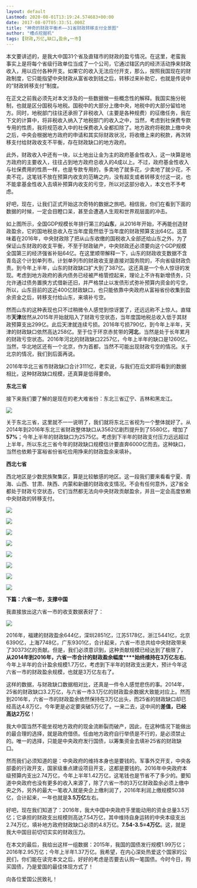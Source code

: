 ```yaml
---
layout: default
Lastmod: 2020-08-01T13:19:24.574683+00:00
date: 2017-08-07T05:33:51.000Z
title: "神奇的财政平衡术——31省财政转移支付全景图"
author: "槽点挖掘机"
tags: [财政,万亿,缺口,盈余,一市]
---
```


本文要讲述的，是我大中国31个省及直辖市的财政的盈亏情况。在这里，老蛮我事实上是将每个省级行政单位当成了一个公司，它通过辖区内的经济活动挣来财政收入，用以应付各种开支。如果它的收入无法应付开支，那么，按照我国现在的财政制度，它只能指望中央财政从富省收到钱之后，转移过来补助它，也就是传说中的“财政转移支付”制度。

在正文之前我必须先对本文涉及的一些数据做一些概念性的解释。我国实施分税制，也就是区分国税与地税。国税中的大部分上缴中央，地税中的大部分留给地方。同时，地税部门往往还承担了非税收入（主要是各种规费）的征缴任务，我在下文的计算中，将非税收入纳入了地税部门的收入之中，当然，考虑到社保费专款专用的性质，我将规范收入中的社保费收入全都扣除了。地方政府将税款上缴中央之后，中央会根据地方政府的申请和其实际财政状况，将收缴上来的税款，再次转移支付给财政收支不平衡，存在财政缺口的地方政府。

此外，财政收入中还有一块，以土地出让金为主的政府基金性收入，这一块算是地方政府的主要收入，往往占到地方政府总收入的4成以上。不过，政府基金性收入与社保费用的性质一样，也是专款专用的，多卖地了就多花，少卖地了就少花，不卖不花，这笔钱不放在预算内收支的范畴之内，没有超支或者转移支付这一说，也不能拿基金性收入去填补预算内收支的亏空，所以对这部分收入，本文也不予考虑。

好吧，现在，让我们正式开始这次奇特的数据之旅吧。相信我，你们在看到下面的数据的时候，一定会目瞪口呆，甚至会遭遇人生观和世界观层面的冲击。

如上图所示，全国GDP规模长年排行第三的**山东**，从2016年开始，不再能创造财政盈余，它的国地税总收入在当年度竟然低于当年度的财政预算支出64亿。这意味着在2016年，中央财政除了把从山东收缴的国税收入全部还给山东之外，为了保证山东财政的收支平衡，不至于财政破产，中央财政还必须要向这个GDP规模全国第三的经济强省补贴64亿。在这里顺带解释一下，山东的财政收支数据不含青岛这个计划单列市。计划单列市的财政收支是直接对国务院的，不向省级财政负责。到今年上半年，山东的财政缺口扩大到了387亿。这还真是一个令人惊讶的发现。考虑到地方政府的表内债务已经被严格管控起来，理论上不许有新增债务，只允许通过债务置换方式借新还旧，并严格禁止以发债形式弥补预算内资金的亏空，所以，山东目前的这近400亿财政缺口，也只能依靠中央政府从富裕省份收集到盈余资金之后，转移支付给山东，来填补亏空。

然而山东的这种表现也只不过稍微令人感觉到惊讶罢了，还远远称不上惊人。直辖市**天津**居然从2015年开始就陷入了财政亏空状态，当年度国地税总收入低于其财政预算支出299亿。此后天津就连续亏损。2016年亏损790亿，到今年上半年，天津的财政缺口依然高达258亿。至于位于环京赤贫带的**河北**，当然是处于长年累月的财政亏空状态。2016年河北的财政缺口2257亿，今年上半年的缺口是1260亿。当然，华北地区还有一个北京，作为首都，当然不可能出现财政亏空的情况。关于北京的情况，我们到后面再说。

2016年华北三省市财政缺口合计3111亿，老实说，与我们在后文即将看到的数据相比，这种财政缺口规模，还真算是低得要命。

**东北三省**

接下来我们要了解的是现在的老大难省份：东北三省辽宁、吉林和黑龙江。

![](https://images.weserv.nl/?url=http%3A//img.mp.sohu.com/upload/20170807/936a94fb3a03432192b67a47178b3d48_th.png)

关于东北三省，这里就不一一说明了，我们就将东北三省视为一个整体就好了。从2014年到2016年东北三省财政整体缺口从3562亿剧烈提升到了5580亿，增加了**57%**；今年上半年的财政缺口为2575亿。考虑到下半年的财政支付压力远远超过上半年，所以东北三省今年的财政缺口规模估计要直奔6000亿而去。这种缺口，当然也依赖于富裕省份省吃俭用挣来的财政盈余来填补。

**西北七省**

西北地区是少数民族聚集区，算是比较敏感的地区。这一段我们要来看看宁夏、青海、山西、甘肃、陕西、内蒙和新疆的财政收支情况。不会有任何意外，这7省全都处于财政亏空状态，它们当然都无法向中央财政贡献盈余，并且一定会高度依赖中央财政的转移支付。

![](https://images.weserv.nl/?url=http%3A//img.mp.sohu.com/upload/20170807/9211619b73874264a49b4d55fb64af89_th.png)

![](https://images.weserv.nl/?url=http%3A//img.mp.sohu.com/upload/20170807/e3d91f18e1f744e797dd0f67112f17ee_th.png)

![](https://images.weserv.nl/?url=http%3A//img.mp.sohu.com/upload/20170807/4e640cd826414b62bbf6db9dd4d337ae_th.png)

![](https://images.weserv.nl/?url=http%3A//img.mp.sohu.com/upload/20170807/bc140526a351425f8660bea4d9bf9e48_th.png)

![](https://images.weserv.nl/?url=http%3A//img.mp.sohu.com/upload/20170807/bec25e557a5c4888b8238c2afb5feb99_th.png)

![](https://images.weserv.nl/?url=http%3A//img.mp.sohu.com/upload/20170807/d5dacac706874806891a1a4c6ac49bd7_th.png)

![](https://images.weserv.nl/?url=http%3A//img.mp.itc.cn/upload/20170807/ef0c168a177b412bb637251cd81672e0.jpg)

![](https://images.weserv.nl/?url=http%3A//img.mp.sohu.com/upload/20170807/02c5406e392c43518ee10e970141848d_th.png)

**下篇：六省一市，支撑中国**

我直接放出这六省一市的收支数据表好了：

![](https://images.weserv.nl/?url=http%3A//img.mp.sohu.com/upload/20170807/e60aab1b5029451bb03fe9023e486976_th.png)

2016年，福建的财政盈余644亿，深圳2851亿，江苏5178亿，浙江5441亿，北京6390亿，上海7748亿，广东9301亿，合计起来，六省一市总共给中央财政带来了30373亿的贡献。但是，我们必须意识到，这种贡献规模已经达到了极限了，**从2014年到2016年，六省一市合计的财政盈余幅度****始终维持在3万亿左右**。今年上半年的合计盈余规模1.7万亿，考虑到下半年的财政支出更大，预计今年这六省一市的财政盈余规模，也就是3万亿左右了。

这样的数据，与财政缺口数据相对比，还真是一件令人感觉悲伤的事。2014年，25省的财政缺口3.2万亿，与六省一市3.1万亿的财政盈余数据大致能对应上。然而到2016年，六省一市的财政盈余依然保持在3万亿出头，而25省的财政缺口却已经高达4.8万亿，今年更是必定要突破5万亿了。一来二去，这中间的**差值，已经高达2万亿**！

我大中国当然不能坐视地方政府的现金流断裂而破产，因此，在这种情况下能做出的最合理的选择，就是政府借债。任由地方政府自行举债是不行的，是必须禁止的。唯一的选择，只能是中央政府发行国债，以筹集资金去填补25省的财政缺口。

然而我们必须知道的是：中央政府的维持本身也是要钱的。军事外交开支，中央各部委的行政开支，国家级重点建设项目开支，这都是要钱的。2016年中央政府本级预算内支出2.74万亿，今年上半年1.42万亿，这笔钱也是节省不了多少的。要知道中央政府也没有更多的收入来源了，除了六省一市的3万亿财政盈余必须上缴中央之外，另外的最大一笔收入就是央企上缴利润了，2016年利润上缴规模5038亿，合计起来，一年也就是**3.5万亿**左右。

好吧，现在我们知道了：2016年，我大中国中央政府手里能动用的资金总量3.5万亿；它承担的财政支出规模则高达7.54万亿，其中维持自身运转的中央本级支出2.74万亿，填补地方政府财政缺口必须的4.8万亿。**7.54-3.5=4万亿**。这，就是我大中国目前切切实实的财政压力。

在本文的最后，我给出这样一组数据：2015年，我国的国债发行规模1.99万亿；2016年2.95万亿；今年上半年1.37万亿。我希望，在内心深处热爱这个国家的公民们，你们能在读完本文之后，好好的考虑是否要去认购一笔国债。今时今日，购买国债，乃是爱国的最佳体现方式了！

向各位爱国公民致礼！
